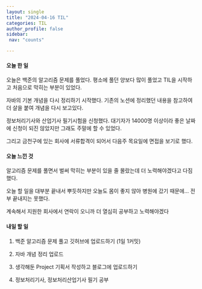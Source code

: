 ```yaml
---
layout: single
title: "2024-04-16 TIL"
categories: TIL
author_profile: false
sidebar:
 nav: "counts"

---
```


#### 오늘 한 일

오늘은 백준의 알고리즘 문제를 풀었다. 평소에 풀던 양보다 많이 풀었고 TIL을 시작하고 처음으로 막히는 부분이 있었다.

자바의 기본 개념을 다시 정리하기 시작했다. 기존의 노션에 정리했던 내용을 참고하여 더 살을 붙여 개념을 다시 보고있다.

정보처리기사와 산업기사 필기시험을 신청했다. 대기자가 14000명 이상이라 좋은 날짜에 신청이 되진 않았지만 그래도 주말에 할 수 있었다.

그리고 금천구에 있는 회사에 서류합격이 되어서 다음주 목요일에 면접을 보기로 했다.

#### 오늘 느낀 것

알고리즘 문제를 풀면서 벌써 막히는 부분이 있을 줄 몰랐는데 더 노력해야겠다고 다짐했다.

오늘 할 일을 대부분 끝내서 뿌듯하지만 오늘도 몸이 좋지 않아 병원에 갔기 때문에... 전부 끝내지는 못했다.

계속해서 지원한 회사에서 연락이 오니까 더 열심히 공부하고 노력해야겠다

#### 내일 할 일

1. 백준 알고리즘 문제 풀고 깃허브에 업로드하기 (1일 1커밋)

2. 자바 개념 정리 업로드

3. 생각해둔 Project 기획서 작성하고 블로그에 업로드하기

4. 정보처리기사, 정보처리산업기사 필기 공부
